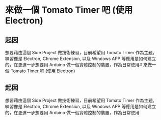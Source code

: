 # 來做一個 Tomato Timer 吧 (使用 Electron)

## 起因
想要藉由這個 Side Project 做技術練習，目前希望用 Tomato Timer 作為主題，練習像是 Electron, Chrome Extension, 以及 Windows APP 等應用是如何建立的，在更進一步想要用 Arduino 做一個實體控制的裝置，作為日常使用# 來做一個 Tomato Timer 吧 (使用 Electron)

## 起因
想要藉由這個 Side Project 做技術練習，目前希望用 Tomato Timer 作為主題，練習像是 Electron, Chrome Extension, 以及 Windows APP 等應用是如何建立的，在更進一步想要用 Arduino 做一個實體控制的裝置，作為日常使用